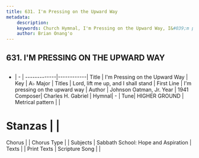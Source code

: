 ```yaml
---
title: 631. I'm Pressing on the Upward Way
metadata:
    description: 
    keywords: Church Hymnal, I'm Pressing on the Upward Way, I&#039;m pressing on the upward way, Lord, lift me up, and I shall stand
    author: Brian Onang'o
---
```



## 631. I'M PRESSING ON THE UPWARD WAY

```txt

```

- |   -  |
-------------|------------|
Title | I'm Pressing on the Upward Way |
Key | A♭ Major |
Titles | Lord, lift me up, and I shall stand |
First Line | I&#039;m pressing on the upward way |
Author | Johnson Oatman, Jr. 
Year | 1941
Composer| Charles H. Gabriel |
Hymnal|  - |
Tune| HIGHER GROUND |
Metrical pattern | |
# Stanzas |  |
Chorus |  |
Chorus Type |  |
Subjects | Sabbath School: Hope and Aspiration |
Texts |  |
Print Texts | 
Scripture Song |  |
  
